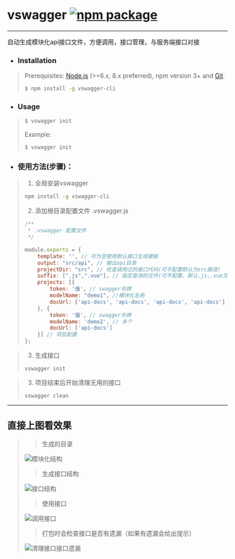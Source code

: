 # vswagger [![npm package](https://img.shields.io/npm/v/vue-cli.svg)](https://www.npmjs.com/package/vswagger-cli)
---

自动生成模块化api接口文件，方便调用，接口管理，与服务端接口对接

* ### Installation
> Prerequisites: [Node.js](https://nodejs.org/en/) (>=6.x, 8.x preferred), npm version 3+ and [Git](https://git-scm.com/).
>
> ``` bash
> $ npm install -g vswagger-cli
> ```

* ### Usage

> ``` bash
> $ vswagger init
> ```
>
> Example:
>
> ``` bash
> $ vswagger init
> ```

* ### 使用方法(步骤)：
> 1. 全局安装vswagger
> ```bash
> npm install -g vswagger-cli
> ```
>
> 2. 添加根目录配置文件 .vswagger.js
> ```javascript
> /**
>  * .vswagger 配置文件
>  */
>
> module.exports = {
>     template: '', // 可为空使用默认接口生成模板
>     output: "src/api", // 输出api目录
>     projectDir: "src", // 检查调用过的接口代码(可不配置默认为src路径)
>     suffix: [".js",".vue"], // 指定查询的文件(可不配置，默认.js,.vue文件)
>     projects: [{
>         token: '值', // swagger令牌
>         modelName: "demo1", //模块化名称
>         docUrl: ['api-docs', 'api-docs', 'api-docs', 'api-docs']  // swagger base-url
>     }, {
>         token: '值', // swagger令牌
>         modelName: 'demo2', // 多个
>         docUrl: ['api-docs']
>     }] // 项目配置
> };
> ```


> 3. 生成接口
> ```
> vswagger init
> ```

> 3. 项目结束后开始清理无用的接口
> ```
> vswagger clean
> ```
---

## 直接上图看效果
>
>> 生成的目录
>
>![模块化结构](https://sfault-image.b0.upaiyun.com/127/639/127639242-5a712cbb821e9_articlex)
>
>> 生成接口结构
>
>![接口结构](https://sfault-image.b0.upaiyun.com/841/758/841758257-5a712ead160f2_articlex)
>
>> 使用接口
>
>![调用接口](https://sfault-image.b0.upaiyun.com/315/393/3153930385-5a71310b6567d_articlex)
>
>> 打包时会检查接口是否有遗漏（如果有遗漏会给出提示）
>
>![清理接口接口遗漏](https://sfault-image.b0.upaiyun.com/429/204/4292043823-5a7132688f6f1_articlex)




